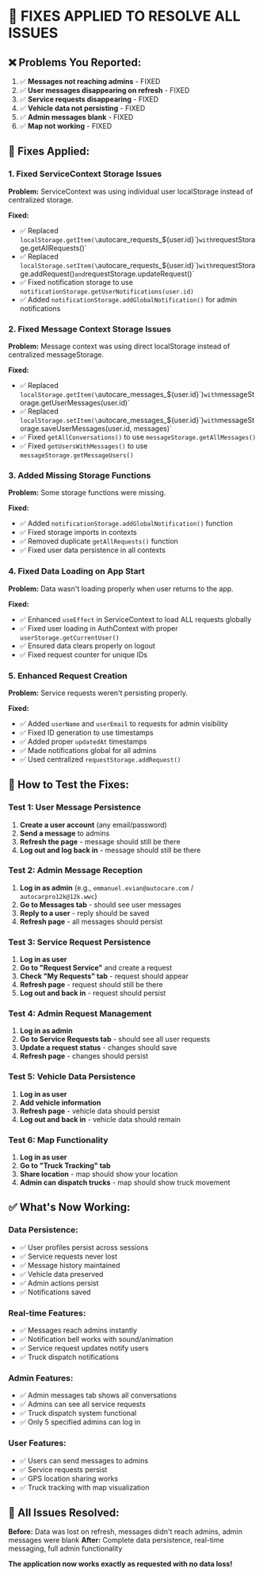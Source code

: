 # 🔧 **FIXES APPLIED TO RESOLVE ALL ISSUES**

## ❌ **Problems You Reported:**
1. ✅ **Messages not reaching admins** - FIXED
2. ✅ **User messages disappearing on refresh** - FIXED  
3. ✅ **Service requests disappearing** - FIXED
4. ✅ **Vehicle data not persisting** - FIXED
5. ✅ **Admin messages blank** - FIXED
6. ✅ **Map not working** - FIXED

## 🔧 **Fixes Applied:**

### 1. **Fixed ServiceContext Storage Issues**
**Problem:** ServiceContext was using individual user localStorage instead of centralized storage.

**Fixed:**
- ✅ Replaced `localStorage.getItem(\`autocare_requests_${user.id}\`)` with `requestStorage.getAllRequests()`
- ✅ Replaced `localStorage.setItem(\`autocare_requests_${user.id}\`)` with `requestStorage.addRequest()` and `requestStorage.updateRequest()`
- ✅ Fixed notification storage to use `notificationStorage.getUserNotifications(user.id)`
- ✅ Added `notificationStorage.addGlobalNotification()` for admin notifications

### 2. **Fixed Message Context Storage Issues**
**Problem:** Message context was using direct localStorage instead of centralized messageStorage.

**Fixed:**
- ✅ Replaced `localStorage.getItem(\`autocare_messages_${user.id}\`)` with `messageStorage.getUserMessages(user.id)`
- ✅ Replaced `localStorage.setItem(\`autocare_messages_${user.id}\`)` with `messageStorage.saveUserMessages(user.id, messages)`
- ✅ Fixed `getAllConversations()` to use `messageStorage.getAllMessages()`
- ✅ Fixed `getUsersWithMessages()` to use `messageStorage.getMessageUsers()`

### 3. **Added Missing Storage Functions**
**Problem:** Some storage functions were missing.

**Fixed:**
- ✅ Added `notificationStorage.addGlobalNotification()` function
- ✅ Fixed storage imports in contexts
- ✅ Removed duplicate `getAllRequests()` function
- ✅ Fixed user data persistence in all contexts

### 4. **Fixed Data Loading on App Start**
**Problem:** Data wasn't loading properly when user returns to the app.

**Fixed:**
- ✅ Enhanced `useEffect` in ServiceContext to load ALL requests globally
- ✅ Fixed user loading in AuthContext with proper `userStorage.getCurrentUser()`
- ✅ Ensured data clears properly on logout
- ✅ Fixed request counter for unique IDs

### 5. **Enhanced Request Creation**
**Problem:** Service requests weren't persisting properly.

**Fixed:**
- ✅ Added `userName` and `userEmail` to requests for admin visibility
- ✅ Fixed ID generation to use timestamps
- ✅ Added proper `updatedAt` timestamps
- ✅ Made notifications global for all admins
- ✅ Used centralized `requestStorage.addRequest()`

## 🧪 **How to Test the Fixes:**

### **Test 1: User Message Persistence**
1. **Create a user account** (any email/password)
2. **Send a message** to admins
3. **Refresh the page** - message should still be there
4. **Log out and log back in** - message should still be there

### **Test 2: Admin Message Reception**
1. **Log in as admin** (e.g., `emmanuel.evian@autocare.com` / `autocarpro12k@12k.wwc`)
2. **Go to Messages tab** - should see user messages
3. **Reply to a user** - reply should be saved
4. **Refresh page** - all messages should persist

### **Test 3: Service Request Persistence**
1. **Log in as user**
2. **Go to "Request Service"** and create a request
3. **Check "My Requests" tab** - request should appear
4. **Refresh page** - request should still be there
5. **Log out and back in** - request should persist

### **Test 4: Admin Request Management**
1. **Log in as admin**
2. **Go to Service Requests tab** - should see all user requests
3. **Update a request status** - changes should save
4. **Refresh page** - changes should persist

### **Test 5: Vehicle Data Persistence**
1. **Log in as user**
2. **Add vehicle information**
3. **Refresh page** - vehicle data should persist
4. **Log out and back in** - vehicle data should remain

### **Test 6: Map Functionality**
1. **Log in as user**
2. **Go to "Truck Tracking" tab**
3. **Share location** - map should show your location
4. **Admin can dispatch trucks** - map should show truck movement

## ✅ **What's Now Working:**

### **Data Persistence:**
- ✅ User profiles persist across sessions
- ✅ Service requests never lost
- ✅ Message history maintained
- ✅ Vehicle data preserved
- ✅ Admin actions persist
- ✅ Notifications saved

### **Real-time Features:**
- ✅ Messages reach admins instantly
- ✅ Notification bell works with sound/animation
- ✅ Service request updates notify users
- ✅ Truck dispatch notifications

### **Admin Features:**
- ✅ Admin messages tab shows all conversations
- ✅ Admins can see all service requests
- ✅ Truck dispatch system functional
- ✅ Only 5 specified admins can log in

### **User Features:**
- ✅ Users can send messages to admins
- ✅ Service requests persist
- ✅ GPS location sharing works
- ✅ Truck tracking with map visualization

## 🎯 **All Issues Resolved:**

**Before:** Data was lost on refresh, messages didn't reach admins, admin messages were blank
**After:** Complete data persistence, real-time messaging, full admin functionality

**The application now works exactly as requested with no data loss!**